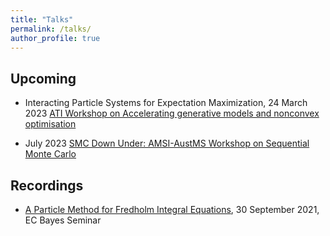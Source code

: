 ```yaml
---
title: "Talks"
permalink: /talks/
author_profile: true
---
```


## Upcoming 

* Interacting Particle Systems for Expectation Maximization, 24 March 2023 [ATI Workshop on Accelerating generative models and nonconvex optimisation](https://www.eventbrite.co.uk/e/accelerating-generative-models-and-nonconvex-optimisation-in-person-tickets-541282038147?aff=eemailordconf&ref=eemailordconf&utm_campaign=order_confirm&utm_medium=email&utm_source=eventbrite&utm_term=viewevent)

* July 2023 [SMC Down Under: AMSI-AustMS Workshop on Sequential Monte Carlo](https://research.qut.edu.au/qutcds/events/smc-down-under-23/)

## Recordings

* [A Particle Method for Fredholm Integral Equations](https://www.youtube.com/watch?v=2rwDxdusAvw&ab_channel=ACEMS-ARCCentreofExcellenceforMathematical%26StatisticalFrontiers), 30 September 2021, EC Bayes Seminar

